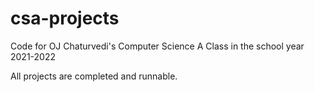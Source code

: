 # csa-projects

Code for OJ Chaturvedi's Computer Science A Class in the school year 2021-2022

All projects are completed and runnable.
